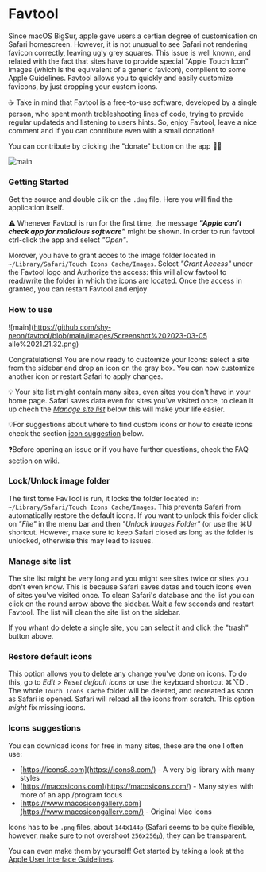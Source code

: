 # Favtool

Since macOS BigSur, apple gave users a certian degree of customisation on Safari homescreen. However, it is not unusual to see Safari not rendering favicon correctly, leaving ugly grey squares. This issue is well known, and related with the fact that sites have to provide special "Apple Touch Icon" images (which is the equivalent of a generic favicon), complient to some Apple Guidelines. Favtool allows you to quickly and easily customize favicons, by just dropping your custom icons. 

☕️ Take in mind that Favtool is a free-to-use software, developed by a single person, who spent month trobleshooting lines of code, trying to provide regular updateds and listening to users hints. So, enjoy  Favtool, leave a nice comment and if you can contribute even with a small donation! 

You can contribute by clicking the "donate" button on the app 🙏🏻 

![main](https://github.com/shy-neon/favtool/blob/main/images/main.gif)



### Getting Started

Get the source and double clik on the `.dmg` file. Here you will find the application itself.

⚠️ Whenever Favtool is run for the first time, the message ***"Apple can’t check app for malicious software"*** might be shown. In order to run favtool ctrl-click the app and select *"Open"*.

Morover, you have to grant acces to the image folder located in  `~/Library/Safari/Touch Icons Cache/Images`.  Select *"Grant Access"* under the Favtool logo and Authorize the access: this will allow favtool to read/write the folder in which the icons are located. Once the access in granted, you can restart Favtool and enjoy

### How to use

![main](https://github.com/shy-neon/favtool/blob/main/images/Screenshot%202023-03-05 alle%2021.21.32.png)

Congratulations! You are now ready to customize your Icons: select a site from the sidebar and drop an icon on the gray box. You can now customize another icon or restart Safari to apply changes.

💡 Your site list might contain many sites, even sites you don't have in your home page. Safari saves data even for sites you've visited once, to clean it up chech the  *[Manage site list](#Manage-site-list)* below this will make your life easier.

💡For suggestions about where to find custom icons or how to create icons check the section  [icon suggestion](#Icons-suggestions) below.

❓Before opening an issue or if you have further questions, check the FAQ section on wiki.

### Lock/Unlock image folder

The first tome FavTool is run, it locks the folder located in: `~/Library/Safari/Touch Icons Cache/Images`. This prevents Safari from automatically restore the default icons. If you want to unlock this folder click on *"File"* in the menu bar and then *"Unlock Images Folder"* (or use the ⌘U shortcut. However, make sure to keep Safari closed as long as the folder is unlocked, otherwise this may lead to issues.

### Manage site list

The site list might be very long and you might see sites twice or sites you don't even know. This is because Safari saves datas and touch icons even of sites you've visited once. To clean Safari's database and the list you can click on the round arrow above the sidebar. Wait a few seconds and restart Favtool. The list will clean the site list on the sidebar. 

If you whant do delete a single site, you can select it and click the "trash" button above.

### Restore default icons

This option allows you to delete any change you've done on icons. To do this, go to *Edit* > *Reset default icons* or use the keyboard shortcut ⌘⌥D . The whole `Touch Icons Cache` folder will be deleted, and recreated as soon as Safari is opened. Safari will reload all the icons from scratch. This option *might* fix missing icons.

### Icons suggestions

You can download icons for free in many sites, these are the one I often use:

- [https://icons8.com](https://icons8.com/) - A very big library with many styles
- [https://macosicons.com](https://macosicons.com/) - Many styles with more of an app /program focus
- [https://www.macosicongallery.com](https://www.macosicongallery.com/) - Original Mac icons

Icons has to be `.png` files, about `144`x`144p` (Safari seems to be quite flexible, however, make sure to not overshoot `256`x`256p`), they can be transparent.

You can even make them by yourself! Get started by taking a look at the [Apple User Interface Guidelines](https://developer.apple.com/design/human-interface-guidelines/macos/icons-and-images/app-icon/).

